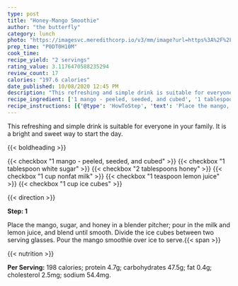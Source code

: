 ```yaml
---
type: post
title: "Honey-Mango Smoothie"
author: "the butterfly"
category: lunch
photo: "https://imagesvc.meredithcorp.io/v3/mm/image?url=https%3A%2F%2Fimages.media-allrecipes.com%2Fuserphotos%2F506492.jpg"
prep_time: "P0DT0H10M"
cook_time: 
recipe_yield: "2 servings"
rating_value: 3.1176470588235294
review_count: 17
calories: "197.6 calories"
date_published: 10/08/2020 12:45 PM
description: "This refreshing and simple drink is suitable for everyone in your family. It is a bright and sweet way to start the day."
recipe_ingredient: ['1 mango - peeled, seeded, and cubed', '1 tablespoon white sugar', '2 tablespoons honey', '1 cup nonfat milk', '1 teaspoon lemon juice', '1 cup ice cubes']
recipe_instructions: [{'@type': 'HowToStep', 'text': 'Place the mango, sugar, and honey in a blender pitcher; pour in the milk and lemon juice, and blend until smooth. Divide the ice cubes between two serving glasses. Pour the mango smoothie over ice to serve.\n'}]
---
```


This refreshing and simple drink is suitable for everyone in your family. It is a bright and sweet way to start the day. 

{{< boldheading >}}

{{< checkbox "1  mango - peeled, seeded, and cubed" >}}
{{< checkbox "1 tablespoon white sugar" >}}
{{< checkbox "2 tablespoons honey" >}}
{{< checkbox "1 cup nonfat milk" >}}
{{< checkbox "1 teaspoon lemon juice" >}}
{{< checkbox "1 cup ice cubes" >}}


{{< direction >}}

**Step: 1**

Place the mango, sugar, and honey in a blender pitcher; pour in the milk and lemon juice, and blend until smooth. Divide the ice cubes between two serving glasses. Pour the mango smoothie over ice to serve.{{< span >}}

{{< nutrition >}}

**Per Serving:** 198 calories; protein 4.7g; carbohydrates 47.5g; fat 0.4g; cholesterol 2.5mg; sodium 54.4mg.